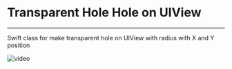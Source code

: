 # Transparent Hole Hole on UIView

----

Swift class for make transparent hole on UIView with radius with X and Y position

![video](https://github.com/DmitryOnishchuk/TransparentHoleOnView/raw/main/screen.png)